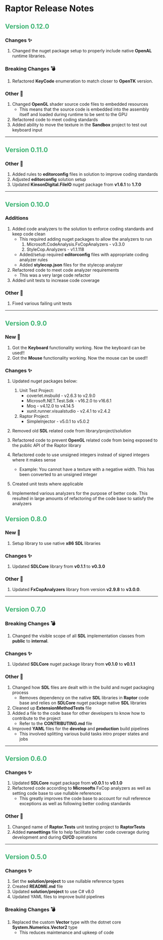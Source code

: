 # **Raptor Release Notes**

## <span style="color:mediumseagreen;font-weight:bold">Version 0.12.0</span>

### **Changes** ✨

1. Changed the nuget package setup to properly include native **OpenAL** runtime libraries.

### **Breaking Changes** 💣

1. Refactored **KeyCode** enumeration to match closer to **OpenTK** version.

### **Other** 👏

1. Changed **OpenGL** shader source code files to embedded resources
   * This means that the source code is embedded into the assembly itself and loaded during runtime to be sent to the GPU
2. Refactored code to meet coding standards
3. Added ability to move the texture in the **Sandbox** project to test out keyboard input

---

## <span style="color:mediumseagreen;font-weight:bold">Version 0.11.0</span>

### **Other** 👏

1. Added rules to **editorconfig** files in solution to improve coding standards
2. Adjusted **editorconfig** solution setup
3. Updated **KinsonDigital.FileIO** nuget package from **v1.6.1** to **1.7.0**

---

## <span style="color:mediumseagreen;font-weight:bold">Version 0.10.0</span>

### **Additions**

1. Added code analyzers to the solution to enforce coding standards and keep code clean
   * This required adding nuget packages to allow the analyzers to run
		1. Microsoft.CodeAnalysis.FxCopAnalyzers - v3.3.0
		2. StyleCop.Analyzers - v1.1.118
   * Added/setup required **editorconfig** files with appropriate coding analyzer rules
   * Added **stylecop.json** files for the stylecop analyzer
2. Refactored code to meet code analyzer requirements
   * This was a very large code refactor
3. Added unit tests to increase code coverage

### **Other** 👏

1. Fixed various failing unit tests

---

## <span style="color:mediumseagreen;font-weight:bold">Version 0.9.0</span>

### **New** 🎉

1. Got the **Keyboard** functionality working.  Now the keyboard can be used!!
2. Got the **Mouse** functionality working.  Now the mouse can be used!!

### **Changes** ✨

1. Updated nuget packages below:
   1. Unit Test Project:
		* coverlet.msbuild - v2.6.3 to v2.9.0
		* Microsoft.NET.Test.Sdk - v16.2.0 to v16.6.1
		* Moq - v4.12.0	to v4.14.5
		* xunit.runner.visualstudio - v2.4.1 to v2.4.2
	2. Raptor Project:
        * SimpleInjector - v5.0.1 to v5.0.2

2. Removed old **SDL** related code from library/project/solution
3. Refactored code to prevent **OpenGL** related code from being exposed to the public API of the Raptor library
4. Refactored code to use unsigned integers instead of signed integers where it makes sense
   * Example: You cannot have a texture with a negative width.  This has been converted to an unsigned integer
5. Created unit tests where applicable
6. Implemented various analyzers for the purpose of better code.  This resulted in large amounts of refactoring of the code base to satisfy the analyzers

## <span style="color:mediumseagreen;font-weight:bold">Version 0.8.0</span>

### **New** 🎉

1. Setup library to use native **x86** **SDL** libraries

### **Changes** ✨

1. Updated **SDLCore** library from **v0.1.1** to **v0.3.0**

### **Other** 👏

1. Updated **FxCopAnalyzers** library from version **v2.9.8** to **v3.0.0**.

---

## <span style="color:mediumseagreen;font-weight:bold">Version 0.7.0</span>


### **Breaking Changes** 💣
1. Changed the visible scope of all **SDL** implementation classes from **public** to **internal**.

### **Changes** ✨
1. Updated **SDLCore** nuget package library from **v0.1.0** to **v0.1.1**

### **Other** 👏
1. Changed how **SDL** files are dealt with in the build and nuget packaging process
   * Removes dependency on the native **SDL** libraries in **Raptor** code base and relies on **SDLCore** nuget package native **SDL** libraries
2. Cleaned up **ExtensionMethodTests** file
3. Added a file to the code base for other developers to know how to contribute to the project
   * Refer to the **CONTRIBUTING.md** file
4. Improved **YAML** files for the **develop** and **production** build pipelines
   * This involved splitting various build tasks intro proper states and jobs

---

## <span style="color:mediumseagreen;font-weight:bold">Version 0.6.0</span>

### **Changes** ✨
1. Updated **SDLCore** nuget package from **v0.0.1** to **v0.1.0**
2. Refactored code according to **Microsofts** FxCop analyzers as well as setting code base to use nullable references
   * This greatly improves the code base to account for null reference exceptions as well as following better coding standards

### **Other** 👏
1. Changed name of **Raptor.Tests** unit testing project to **RaptorTests**
2. Added **runsettings** file to help facilitate better code coverage during development and during **CI/CD** operations

---

## <span style="color:mediumseagreen;font-weight:bold">Version 0.5.0</span>

### **Changes** ✨

1. Set the **solution/project** to use nullable reference types
2. Created **README.md** file
3. Updated **solution/project** to use C# v8.0
4. Updated YAML files to improve build pipelines

### **Breaking Changes** 💣
1. Replaced the custom **Vector** type with the dotnet core **System.Numerics.Vector2** type
   * This reduces maintenance and upkeep of code
